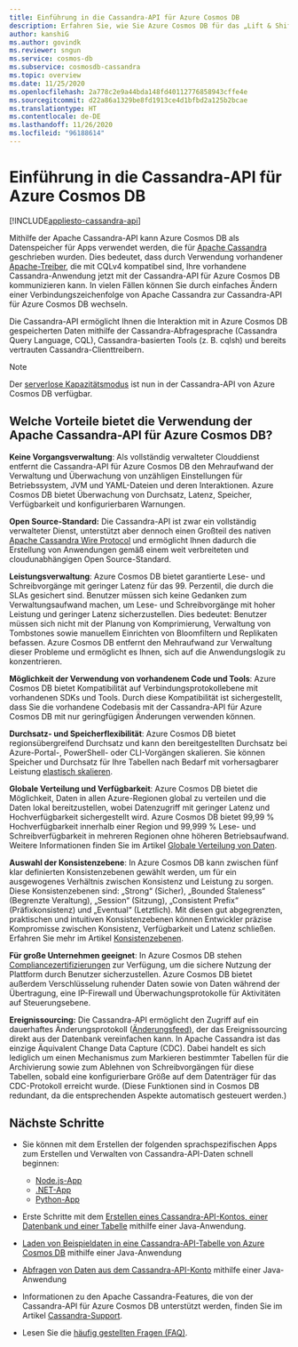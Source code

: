 ```yaml
---
title: Einführung in die Cassandra-API für Azure Cosmos DB
description: Erfahren Sie, wie Sie Azure Cosmos DB für das „Lift & Shift“ vorhandener Anwendungen sowie das Erstellen neuer Anwendungen unter Verwendung von Cassandra-Treibern und CQL verwenden können.
author: kanshiG
ms.author: govindk
ms.reviewer: sngun
ms.service: cosmos-db
ms.subservice: cosmosdb-cassandra
ms.topic: overview
ms.date: 11/25/2020
ms.openlocfilehash: 2a778c2e9a44bda148fd40112776858943cffe4e
ms.sourcegitcommit: d22a86a1329be8fd1913ce4d1bfbd2a125b2bcae
ms.translationtype: HT
ms.contentlocale: de-DE
ms.lasthandoff: 11/26/2020
ms.locfileid: "96188614"
---
```

# <a name="introduction-to-the-azure-cosmos-db-cassandra-api"></a>Einführung in die Cassandra-API für Azure Cosmos DB
[!INCLUDE[appliesto-cassandra-api](includes/appliesto-cassandra-api.md)]

Mithilfe der Apache Cassandra-API kann Azure Cosmos DB als Datenspeicher für Apps verwendet werden, die für [Apache Cassandra](https://cassandra.apache.org) geschrieben wurden. Dies bedeutet, dass durch Verwendung vorhandener [Apache-Treiber](https://cassandra.apache.org/doc/latest/getting_started/drivers.html?highlight=driver), die mit CQLv4 kompatibel sind, Ihre vorhandene Cassandra-Anwendung jetzt mit der Cassandra-API für Azure Cosmos DB kommunizieren kann. In vielen Fällen können Sie durch einfaches Ändern einer Verbindungszeichenfolge von Apache Cassandra zur Cassandra-API für Azure Cosmos DB wechseln. 

Die Cassandra-API ermöglicht Ihnen die Interaktion mit in Azure Cosmos DB gespeicherten Daten mithilfe der Cassandra-Abfragesprache (Cassandra Query Language, CQL), Cassandra-basierten Tools (z. B. cqlsh) und bereits vertrauten Cassandra-Clienttreibern.

> [!NOTE]
> Der [serverlose Kapazitätsmodus](serverless.md) ist nun in der Cassandra-API von Azure Cosmos DB verfügbar.

## <a name="what-is-the-benefit-of-using-apache-cassandra-api-for-azure-cosmos-db"></a>Welche Vorteile bietet die Verwendung der Apache Cassandra-API für Azure Cosmos DB?

**Keine Vorgangsverwaltung**: Als vollständig verwalteter Clouddienst entfernt die Cassandra-API für Azure Cosmos DB den Mehraufwand der Verwaltung und Überwachung von unzähligen Einstellungen für Betriebssystem, JVM und YAML-Dateien und deren Interaktionen. Azure Cosmos DB bietet Überwachung von Durchsatz, Latenz, Speicher, Verfügbarkeit und konfigurierbaren Warnungen.

**Open Source-Standard:** Die Cassandra-API ist zwar ein vollständig verwalteter Dienst, unterstützt aber dennoch einen Großteil des nativen [Apache Cassandra Wire Protocol](cassandra-support.md) und ermöglicht Ihnen dadurch die Erstellung von Anwendungen gemäß einem weit verbreiteten und cloudunabhängigen Open Source-Standard.

**Leistungsverwaltung**: Azure Cosmos DB bietet garantierte Lese- und Schreibvorgänge mit geringer Latenz für das 99. Perzentil, die durch die SLAs gesichert sind. Benutzer müssen sich keine Gedanken zum Verwaltungsaufwand machen, um Lese- und Schreibvorgänge mit hoher Leistung und geringer Latenz sicherzustellen. Dies bedeutet: Benutzer müssen sich nicht mit der Planung von Komprimierung, Verwaltung von Tombstones sowie manuellem Einrichten von Bloomfiltern und Replikaten befassen. Azure Cosmos DB entfernt den Mehraufwand zur Verwaltung dieser Probleme und ermöglicht es Ihnen, sich auf die Anwendungslogik zu konzentrieren.

**Möglichkeit der Verwendung von vorhandenem Code und Tools**: Azure Cosmos DB bietet Kompatibilität auf Verbindungsprotokollebene mit vorhandenen SDKs und Tools. Durch diese Kompatibilität ist sichergestellt, dass Sie die vorhandene Codebasis mit der Cassandra-API für Azure Cosmos DB mit nur geringfügigen Änderungen verwenden können.

**Durchsatz- und Speicherflexibilität**: Azure Cosmos DB bietet regionsübergreifend Durchsatz und kann den bereitgestellten Durchsatz bei Azure-Portal-, PowerShell- oder CLI-Vorgängen skalieren. Sie können Speicher und Durchsatz für Ihre Tabellen nach Bedarf mit vorhersagbarer Leistung [elastisch skalieren](manage-scale-cassandra.md).

**Globale Verteilung und Verfügbarkeit**: Azure Cosmos DB bietet die Möglichkeit, Daten in allen Azure-Regionen global zu verteilen und die Daten lokal bereitzustellen, wobei Datenzugriff mit geringer Latenz und Hochverfügbarkeit sichergestellt wird. Azure Cosmos DB bietet 99,99 % Hochverfügbarkeit innerhalb einer Region und 99,999 % Lese- und Schreibverfügbarkeit in mehreren Regionen ohne höheren Betriebsaufwand. Weitere Informationen finden Sie im Artikel [Globale Verteilung von Daten](distribute-data-globally.md). 

**Auswahl der Konsistenzebene**: In Azure Cosmos DB kann zwischen fünf klar definierten Konsistenzebenen gewählt werden, um für ein ausgewogenes Verhältnis zwischen Konsistenz und Leistung zu sorgen. Diese Konsistenzebenen sind: „Strong“ (Sicher), „Bounded Staleness“ (Begrenzte Veraltung), „Session“ (Sitzung), „Consistent Prefix“ (Präfixkonsistenz) und „Eventual“ (Letztlich). Mit diesen gut abgegrenzten, praktischen und intuitiven Konsistenzebenen können Entwickler präzise Kompromisse zwischen Konsistenz, Verfügbarkeit und Latenz schließen. Erfahren Sie mehr im Artikel [Konsistenzebenen](consistency-levels.md). 

**Für große Unternehmen geeignet**: In Azure Cosmos DB stehen [Compliancezertifizierungen](https://www.microsoft.com/trustcenter) zur Verfügung, um die sichere Nutzung der Plattform durch Benutzer sicherzustellen. Azure Cosmos DB bietet außerdem Verschlüsselung ruhender Daten sowie von Daten während der Übertragung, eine IP-Firewall und Überwachungsprotokolle für Aktivitäten auf Steuerungsebene.

**Ereignissourcing:** Die Cassandra-API ermöglicht den Zugriff auf ein dauerhaftes Änderungsprotokoll ([Änderungsfeed)](cassandra-change-feed.md), der das Ereignissourcing direkt aus der Datenbank vereinfachen kann. In Apache Cassandra ist das einzige Äquivalent Change Data Capture (CDC). Dabei handelt es sich lediglich um einen Mechanismus zum Markieren bestimmter Tabellen für die Archivierung sowie zum Ablehnen von Schreibvorgängen für diese Tabellen, sobald eine konfigurierbare Größe auf dem Datenträger für das CDC-Protokoll erreicht wurde. (Diese Funktionen sind in Cosmos DB redundant, da die entsprechenden Aspekte automatisch gesteuert werden.)

## <a name="next-steps"></a>Nächste Schritte

* Sie können mit dem Erstellen der folgenden sprachspezifischen Apps zum Erstellen und Verwalten von Cassandra-API-Daten schnell beginnen:
  - [Node.js-App](create-cassandra-nodejs.md)
  - [.NET-App](create-cassandra-dotnet.md)
  - [Python-App](create-cassandra-python.md)

* Erste Schritte mit dem [Erstellen eines Cassandra-API-Kontos, einer Datenbank und einer Tabelle](create-cassandra-api-account-java.md) mithilfe einer Java-Anwendung.

* [Laden von Beispieldaten in eine Cassandra-API-Tabelle von Azure Cosmos DB](cassandra-api-load-data.md) mithilfe einer Java-Anwendung

* [Abfragen von Daten aus dem Cassandra-API-Konto](cassandra-api-query-data.md) mithilfe einer Java-Anwendung

* Informationen zu den Apache Cassandra-Features, die von der Cassandra-API für Azure Cosmos DB unterstützt werden, finden Sie im Artikel [Cassandra-Support](cassandra-support.md).

* Lesen Sie die [häufig gestellten Fragen (FAQ)](cassandra-faq.md).
